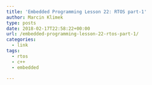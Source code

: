 ```yaml
---
title: 'Embedded Programming Lesson 22: RTOS part-1'
author: Marcin Klimek
type: posts
date: 2018-02-17T22:58:22+00:00
url: /embedded-programming-lesson-22-rtos-part-1/
categories:
  - link
tags:
  - rtos
  - c++
  - embedded

---
```

